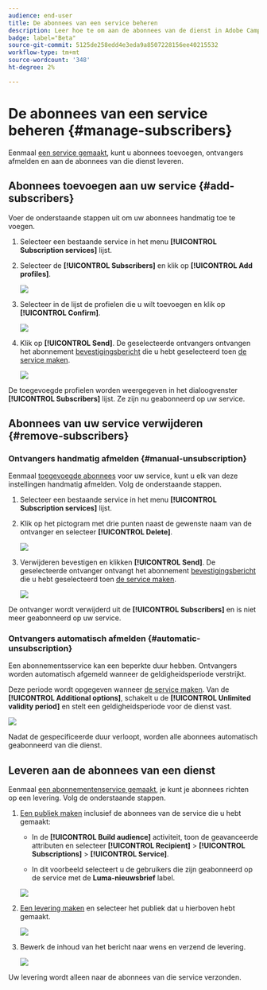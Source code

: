 ```yaml
---
audience: end-user
title: De abonnees van een service beheren
description: Leer hoe te om aan de abonnees van de dienst in Adobe Campaign Web te beheren en te leveren
badge: label="Beta"
source-git-commit: 5125de258edd4e3eda9a8507228156ee40215532
workflow-type: tm+mt
source-wordcount: '348'
ht-degree: 2%

---
```



# De abonnees van een service beheren {#manage-subscribers}

Eenmaal [een service gemaakt](manage-services.md#create-service), kunt u abonnees toevoegen, ontvangers afmelden en aan de abonnees van die dienst leveren.

## Abonnees toevoegen aan uw service {#add-subscribers}

Voer de onderstaande stappen uit om uw abonnees handmatig toe te voegen.

1. Selecteer een bestaande service in het menu **[!UICONTROL Subscription services]** lijst.

1. Selecteer de **[!UICONTROL Subscribers]** en klik op **[!UICONTROL Add profiles]**.

   ![](assets/service-subscribers-tab.png)

1. Selecteer in de lijst de profielen die u wilt toevoegen en klik op **[!UICONTROL Confirm]**.

   ![](assets/service-subscribers-select-profiles.png)

1. Klik op **[!UICONTROL Send]**.<!--if you click cancel, does it mean that no message is sent but recipients are still subscribed, or they are not subscribed? it's 2 different actions in the console)--> De geselecteerde ontvangers ontvangen het abonnement [bevestigingsbericht](manage-services.md#create-confirmation-message) die u hebt geselecteerd toen [de service maken](manage-services.md#create-service).

   ![](assets/service-subscribers-confirmation-msg.png)

De toegevoegde profielen worden weergegeven in het dialoogvenster **[!UICONTROL Subscribers]** lijst. Ze zijn nu geabonneerd op uw service.

## Abonnees van uw service verwijderen {#remove-subscribers}

### Ontvangers handmatig afmelden {#manual-unsubscription}

Eenmaal [toegevoegde abonnees](#add-subscribers) voor uw service, kunt u elk van deze instellingen handmatig afmelden. Volg de onderstaande stappen.

1. Selecteer een bestaande service in het menu **[!UICONTROL Subscription services]** lijst.

1. Klik op het pictogram met drie punten naast de gewenste naam van de ontvanger en selecteer **[!UICONTROL Delete]**.

   ![](assets/service-subscribers-delete.png)

1. Verwijderen bevestigen en klikken **[!UICONTROL Send]**. De geselecteerde ontvanger ontvangt het abonnement [bevestigingsbericht](manage-services.md#create-confirmation-message) die u hebt geselecteerd toen [de service maken](manage-services.md#create-service).

   ![](assets/service-subscribers-delete-confirmation.png)

De ontvanger wordt verwijderd uit de **[!UICONTROL Subscribers]** en is niet meer geabonneerd op uw service.

### Ontvangers automatisch afmelden {#automatic-unsubscription}

Een abonnementsservice kan een beperkte duur hebben. Ontvangers worden automatisch afgemeld wanneer de geldigheidsperiode verstrijkt.

Deze periode wordt opgegeven wanneer [de service maken](manage-services.md#create-service). Van de **[!UICONTROL Additional options]**, schakelt u de **[!UICONTROL  Unlimited validity period]** en stelt een geldigheidsperiode voor de dienst vast.

![](assets/service-create-validity-period.png)

Nadat de gespecificeerde duur verloopt, worden alle abonnees automatisch geabonneerd van die dienst.

## Leveren aan de abonnees van een dienst

Eenmaal [een abonnementenservice gemaakt](manage-services.md#create-service), je kunt je abonnees richten op een levering. Volg de onderstaande stappen.

1. [Een publiek maken](../audience/create-audience.md) inclusief de abonnees van de service die u hebt gemaakt:

   * In de **[!UICONTROL Build audience]** activiteit, toon de geavanceerde attributen en selecteer **[!UICONTROL Recipient]** > **[!UICONTROL Subscriptions]** > **[!UICONTROL Service]**.

   * In dit voorbeeld selecteert u de gebruikers die zijn geabonneerd op de service met de **Luma-nieuwsbrief** label.

   ![](assets/service-audience-subscribers.png)

1. [Een levering maken](../msg/gs-messages.md#create-delivery) en selecteer het publiek dat u hierboven hebt gemaakt.

   ![](assets/service-delivery-targeting-subscribers.png)

1. Bewerk de inhoud van het bericht naar wens en verzend de levering.

   ![](assets/service-delivery-ready.png)

Uw levering wordt alleen naar de abonnees van die service verzonden.
